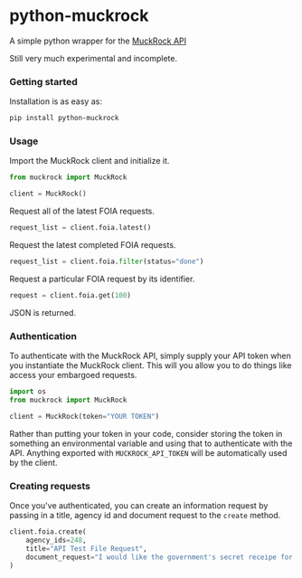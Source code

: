 # python-muckrock

A simple python wrapper for the [MuckRock API](https://www.muckrock.com/api/)

Still very much experimental and incomplete.


### Getting started

Installation is as easy as:

```bash
pip install python-muckrock
```


### Usage

Import the MuckRock client and initialize it.

```python
from muckrock import MuckRock

client = MuckRock()
```

Request all of the latest FOIA requests.

```python
request_list = client.foia.latest()
```

Request the latest completed FOIA requests.

```python
request_list = client.foia.filter(status="done")
```

Request a particular FOIA request by its identifier.

```python
request = client.foia.get(100)
```

JSON is returned.


### Authentication

To authenticate with the MuckRock API, simply supply your API token when you instantiate the MuckRock client. This will you allow you to do things like access your embargoed requests.

```python
import os
from muckrock import MuckRock

client = MuckRock(token="YOUR TOKEN")
```

Rather than putting your token in your code, consider storing the token in something an environmental variable and using that to authenticate with the API. Anything exported with `MUCKROCK_API_TOKEN` will be automatically used by the client.

### Creating requests

Once you've authenticated, you can create an information request by passing in a title, agency id and document request to the `create` method.

```python
client.foia.create(
    agency_ids=248,
    title="API Test File Request",
    document_request="I would like the government's secret receipe for the world's best burrito.",
)
```
